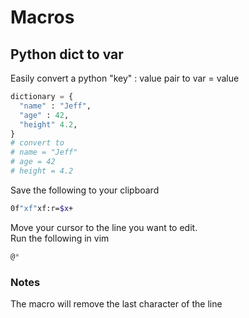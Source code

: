 # Macros
## Python dict to var
Easily convert a python "key" : value pair to var = value
```python
dictionary = {
  "name" : "Jeff",
  "age" : 42,
  "height" 4.2,
}
# convert to 
# name = "Jeff"
# age = 42
# height = 4.2
```
Save the following to your clipboard
```bash
0f"xf"xf:r=$x+
```
Move your cursor to the line you want to edit.   
Run the following in vim
```ex
@*
```
### Notes
The macro will remove the last character of the line
